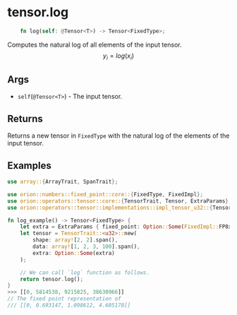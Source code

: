 # tensor.log

```rust 
    fn log(self: @Tensor<T>) -> Tensor<FixedType>;
```

Computes the natural log of all elements of the input tensor.
$$
y_i=log({x_i})
$$

## Args

* `self`(`@Tensor<T>`) - The input tensor.

## Returns

Returns a new tensor in `FixedType` with the natural log of the elements of the input tensor.

## Examples

```rust
use array::{ArrayTrait, SpanTrait};

use orion::numbers::fixed_point::core::{FixedType, FixedImpl};
use orion::operators::tensor::core::{TensorTrait, Tensor, ExtraParams};
use orion::operators::tensor::implementations::impl_tensor_u32::{Tensor_u32};

fn log_example() -> Tensor<FixedType> {
    let extra = ExtraParams { fixed_point: Option::Some(FixedImpl::FP8x23) };
    let tensor = TensorTrait::<u32>::new(
        shape: array![2, 2].span(),
        data: array![1, 2, 3, 100].span(),
        extra: Option::Some(extra)
    );

    // We can call `log` function as follows.
    return tensor.log();
}
>>> [[0, 5814538, 9215825, 38630966]]
// The fixed point representation of
/// [[0, 0.693147, 1.098612, 4.605170]]
```
